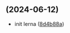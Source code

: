 ##  (2024-06-12)

* init lerna ([8d4b88a](https://github.com/Ting-YA-Yang/my-spec/commit/8d4b88a))



